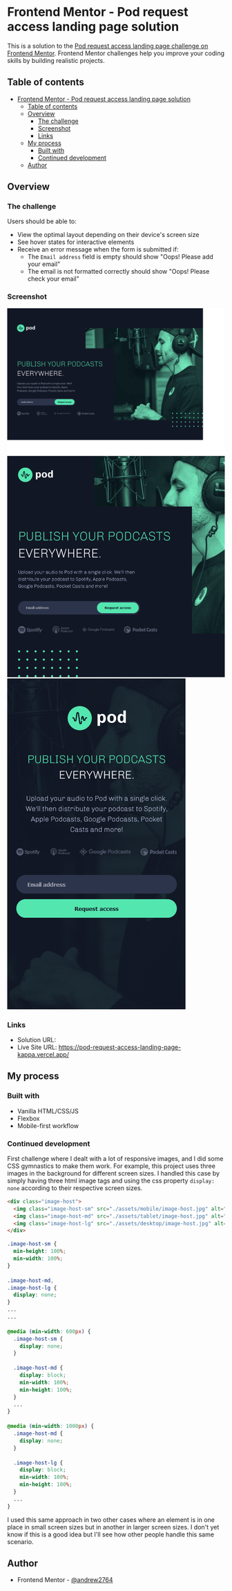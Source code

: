 # Frontend Mentor - Pod request access landing page solution

This is a solution to the [Pod request access landing page challenge on Frontend Mentor](https://www.frontendmentor.io/challenges/pod-request-access-landing-page-eyTmdkLSG). Frontend Mentor challenges help you improve your coding skills by building realistic projects. 

## Table of contents

- [Frontend Mentor - Pod request access landing page solution](#frontend-mentor---pod-request-access-landing-page-solution)
  - [Table of contents](#table-of-contents)
  - [Overview](#overview)
    - [The challenge](#the-challenge)
    - [Screenshot](#screenshot)
    - [Links](#links)
  - [My process](#my-process)
    - [Built with](#built-with)
    - [Continued development](#continued-development)
  - [Author](#author)

## Overview

### The challenge

Users should be able to:

- View the optimal layout depending on their device's screen size
- See hover states for interactive elements
- Receive an error message when the form is submitted if:
  - The `Email address` field is empty should show "Oops! Please add your email"
  - The email is not formatted correctly should show "Oops! Please check your email"

### Screenshot

![](./src/assets/viewDesktop.png)
![](./src/assets/viewTablet.png)
![](./src/assets/viewMobile.png)

### Links

- Solution URL: 
- Live Site URL: https://pod-request-access-landing-page-kappa.vercel.app/

## My process

### Built with

- Vanilla HTML/CSS/JS
- Flexbox
- Mobile-first workflow

### Continued development
First challenge where I dealt with a lot of responsive images, and I did some CSS gymnastics to make them work.
For example, this project uses three images in the background for different screen sizes. I handled this case by simply having three html image tags and using the css property `display: none` according to their respective screen sizes.


```html
<div class="image-host">
  <img class="image-host-sm" src="./assets/mobile/image-host.jpg" alt="">
  <img class="image-host-md" src="./assets/tablet/image-host.jpg" alt="">
  <img class="image-host-lg" src="./assets/desktop/image-host.jpg" alt="">
</div>
```
```css
.image-host-sm {
  min-height: 100%;
  min-width: 100%;
}

.image-host-md,
.image-host-lg {
  display: none;
}
...
...

@media (min-width: 600px) {
  .image-host-sm {
    display: none;
  }

  .image-host-md {
    display: block;
    min-width: 100%;
    min-height: 100%;
  }
  ...
}

@media (min-width: 1000px) {
  .image-host-md {
    display: none;
  }

  .image-host-lg {
    display: block;
    min-width: 100%;
    min-height: 100%;
  }
  ...
}
```

I used this same approach in two other cases where an element is in one place in small screen sizes but in another in larger screen sizes. I don't yet know if this is a good idea but I'll see how other people handle this same scenario.

## Author

- Frontend Mentor - [@andrew2764](https://www.frontendmentor.io/profile/andrew2764)
